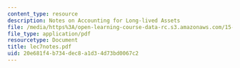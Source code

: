 ```yaml
---
content_type: resource
description: Notes on Accounting for Long-lived Assets
file: /media/https%3A/open-learning-course-data-rc.s3.amazonaws.com/15-514-financial-and-managerial-accounting-summer-2003/20e681f4b734dec8a1d34d73bd0067c2_lec7notes.pdf
file_type: application/pdf
resourcetype: Document
title: lec7notes.pdf
uid: 20e681f4-b734-dec8-a1d3-4d73bd0067c2
---
```

